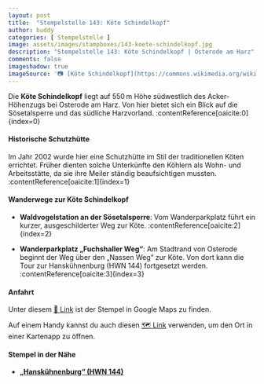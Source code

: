 ```yaml
---
layout: post
title:  "Stempelstelle 143: Köte Schindelkopf"
author: buddy
categories: [ Stempelstelle ]
image: assets/images/stampboxes/143-koete-schindelkopf.jpg
description: "Stempelstelle 143: Köte Schindelkopf | Osterode am Harz"
comments: false
imageshadow: true
imageSource: '📷 [Köte Schindelkopf](https://commons.wikimedia.org/wiki/File:K%C3%B6te_Schindelkopf.jpg) von <a href="//commons.wikimedia.org/wiki/User:B.Thomas95" title="User:B.Thomas95">Thomas Binder</a> unter Lizenz [CC BY-SA 4.0](https://creativecommons.org/licenses/by-sa/4.0)'
---
```


Die **Köte Schindelkopf** liegt auf 550 m Höhe südwestlich des Acker-Höhenzugs bei Osterode am Harz. Von hier bietet sich ein Blick auf die Sösetalsperre und das südliche Harzvorland. :contentReference[oaicite:0]{index=0}

#### Historische Schutzhütte

Im Jahr 2002 wurde hier eine Schutzhütte im Stil der traditionellen Köten errichtet. Früher dienten solche Unterkünfte den Köhlern als Wohn- und Arbeitsstätte, da sie ihre Meiler ständig beaufsichtigen mussten. :contentReference[oaicite:1]{index=1}

#### Wanderwege zur Köte Schindelkopf

- **Waldvogelstation an der Sösetalsperre**: Vom Wanderparkplatz führt ein kurzer, ausgeschilderter Weg zur Köte. :contentReference[oaicite:2]{index=2}

- **Wanderparkplatz „Fuchshaller Weg“**: Am Stadtrand von Osterode beginnt der Weg über den „Nassen Weg“ zur Köte. Von dort kann die Tour zur Hanskühnenburg (HWN 144) fortgesetzt werden. :contentReference[oaicite:3]{index=3}

#### Anfahrt

Unter diesem [📍 Link](https://www.google.com/maps/dir/?api=1&origin=&destination=51.72322%2C%2010.33626) ist der Stempel in Google Maps zu finden.

<div class="android-only">
  Auf einem Handy kannst du auch diesen 
  <a href="geo:51.72322,10.33626">🗺️ Link</a> 
  verwenden, um den Ort in einer Kartenapp zu öffnen.
  <p></p>
</div>

#### Stempel in der Nähe

- [**„Hanskühnenburg“ (HWN 144)**](/stempelstelle-144-hanskuehnenburg)
